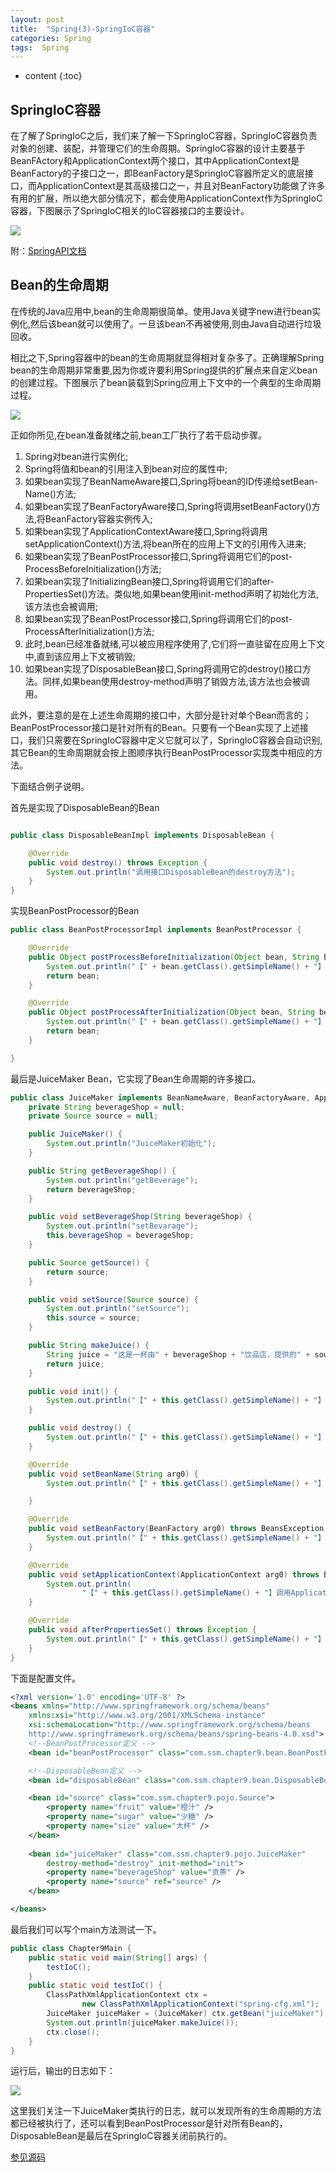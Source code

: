 ```yaml
---
layout: post
title:  "Spring(3)-SpringIoC容器"
categories: Spring
tags:  Spring
---
```


* content
{:toc}

## SpringIoC容器

在了解了SpringIoC之后，我们来了解一下SpringIoC容器，SpringIoC容器负责对象的创建、装配，并管理它们的生命周期。SpringIoC容器的设计主要基于BeanFActory和ApplicationContext两个接口，其中ApplicationContext是BeanFactory的子接口之一，即BeanFactory是SpringIoC容器所定义的底层接口，而ApplicationContext是其高级接口之一，并且对BeanFactory功能做了许多有用的扩展，所以绝大部分情况下，都会使用ApplicationContext作为SpringIoC容器，下图展示了SpringIoC相关的IoC容器接口的主要设计。





![](http://wx1.sinaimg.cn/mw690/0072Njp2ly1fp5rcsvsjnj30lw0aq3yo.jpg)

附：[SpringAPI文档](https://docs.spring.io/spring/docs/5.0.4.RELEASE/javadoc-api/)

## Bean的生命周期

在传统的Java应用中,bean的生命周期很简单。使用Java关键字new进行bean实例化,然后该bean就可以使用了。一旦该bean不再被使用,则由Java自动进行垃圾回收。

相比之下,Spring容器中的bean的生命周期就显得相对复杂多了。正确理解Spring bean的生命周期非常重要,因为你或许要利用Spring提供的扩展点来自定义bean的创建过程。下图展示了bean装载到Spring应用上下文中的一个典型的生命周期过程。

![](http://wx2.sinaimg.cn/mw690/0072Njp2ly1fp5qmb6o9ej30hm0a3wg6.jpg)

正如你所见,在bean准备就绪之前,bean工厂执行了若干启动步骤。

1. Spring对bean进行实例化;
2. Spring将值和bean的引用注入到bean对应的属性中;
3. 如果bean实现了BeanNameAware接口,Spring将bean的ID传递给setBean-Name()方法;
4. 如果bean实现了BeanFactoryAware接口,Spring将调用setBeanFactory()方法,将BeanFactory容器实例传入;
5. 如果bean实现了ApplicationContextAware接口,Spring将调用setApplicationContext()方法,将bean所在的应用上下文的引用传入进来;
6. 如果bean实现了BeanPostProcessor接口,Spring将调用它们的post-ProcessBeforeInitialization()方法;
7. 如果bean实现了InitializingBean接口,Spring将调用它们的after-PropertiesSet()方法。类似地,如果bean使用init-method声明了初始化方法,该方法也会被调用;
8. 如果bean实现了BeanPostProcessor接口,Spring将调用它们的post-ProcessAfterInitialization()方法;
9. 此时,bean已经准备就绪,可以被应用程序使用了,它们将一直驻留在应用上下文中,直到该应用上下文被销毁;
10. 如果bean实现了DisposableBean接口,Spring将调用它的destroy()接口方法。同样,如果bean使用destroy-method声明了销毁方法,该方法也会被调用。

此外，要注意的是在上述生命周期的接口中，大部分是针对单个Bean而言的；BeanPostProcessor接口是针对所有的Bean。只要有一个Bean实现了上述接口，我们只需要在SpringIoC容器中定义它就可以了，SpringIoC容器会自动识别,其它Bean的生命周期就会按上图顺序执行BeanPostProcessor实现类中相应的方法。

下面结合例子说明。

首先是实现了DisposableBean的Bean

```java

public class DisposableBeanImpl implements DisposableBean {

	@Override
	public void destroy() throws Exception {
		System.out.println("调用接口DisposableBean的destroy方法");
	}
}
```
实现BeanPostProcessor的Bean

```java
public class BeanPostProcessorImpl implements BeanPostProcessor {

	@Override
	public Object postProcessBeforeInitialization(Object bean, String beanName) throws BeansException {
		System.out.println("【" + bean.getClass().getSimpleName() + "】对象" + beanName + "开始实例化");
		return bean;
	}

	@Override
	public Object postProcessAfterInitialization(Object bean, String beanName) throws BeansException {
		System.out.println("【" + bean.getClass().getSimpleName() + "】对象" + beanName + "实例化完成");
		return bean;
	}

}

```

最后是JuiceMaker Bean，它实现了Bean生命周期的许多接口。

```java
public class JuiceMaker implements BeanNameAware, BeanFactoryAware, ApplicationContextAware, InitializingBean {
	private String beverageShop = null;
	private Source source = null;

	public JuiceMaker() {
		System.out.println("JuiceMaker初始化");
	}

	public String getBeverageShop() {
		System.out.println("getBeverage");
		return beverageShop;
	}

	public void setBeverageShop(String beverageShop) {
		System.out.println("setBevarage");
		this.beverageShop = beverageShop;
	}

	public Source getSource() {
		return source;
	}

	public void setSource(Source source) {
		System.out.println("setSource");
		this.source = source;
	}

	public String makeJuice() {
		String juice = "这是一杯由" + beverageShop + "饮品店，提供的" + source.getSize() + source.getSugar() + source.getFruit();
		return juice;
	}

	public void init() {
		System.out.println("【" + this.getClass().getSimpleName() + "】执行自定义初始化方法");
	}

	public void destroy() {
		System.out.println("【" + this.getClass().getSimpleName() + "】执行自定义销毁方法");
	}

	@Override
	public void setBeanName(String arg0) {
		System.out.println("【" + this.getClass().getSimpleName() + "】调用BeanNameAware接口的setBeanName方法");

	}

	@Override
	public void setBeanFactory(BeanFactory arg0) throws BeansException {
		System.out.println("【" + this.getClass().getSimpleName() + "】调用BeanFactoryAware接口的setBeanFactory方法");
	}

	@Override
	public void setApplicationContext(ApplicationContext arg0) throws BeansException {
		System.out.println(
				"【" + this.getClass().getSimpleName() + "】调用ApplicationContextAware接口的setApplicationContext方法");
	}

	@Override
	public void afterPropertiesSet() throws Exception {
		System.out.println("【" + this.getClass().getSimpleName() + "】调用InitializingBean接口的afterPropertiesSet方法");
	}
}
```

下面是配置文件。

```xml
<?xml version='1.0' encoding='UTF-8' ?>
<beans xmlns="http://www.springframework.org/schema/beans"
	xmlns:xsi="http://www.w3.org/2001/XMLSchema-instance"
	xsi:schemaLocation="http://www.springframework.org/schema/beans 
	http://www.springframework.org/schema/beans/spring-beans-4.0.xsd">
	<!--BeanPostProcessor定义 -->
	<bean id="beanPostProcessor" class="com.ssm.chapter9.bean.BeanPostProcessorImpl" />

	<!--DisposableBean定义 -->
	<bean id="disposableBean" class="com.ssm.chapter9.bean.DisposableBeanImpl" />

	<bean id="source" class="com.ssm.chapter9.pojo.Source">
		<property name="fruit" value="橙汁" />
		<property name="sugar" value="少糖" />
		<property name="size" value="大杯" />
	</bean>
	
	<bean id="juiceMaker" class="com.ssm.chapter9.pojo.JuiceMaker"
		destroy-method="destroy" init-method="init">
		<property name="beverageShop" value="贡茶" />
		<property name="source" ref="source" />
	</bean>

</beans>
```

最后我们可以写个main方法测试一下。

```java
public class Chapter9Main {
	public static void main(String[] args) {
		testIoC();
	}
	public static void testIoC() {
		ClassPathXmlApplicationContext ctx = 
				new ClassPathXmlApplicationContext("spring-cfg.xml");
		JuiceMaker juiceMaker = (JuiceMaker) ctx.getBean("juiceMaker");
		System.out.println(juiceMaker.makeJuice());
		ctx.close();
	}
}
```
运行后，输出的日志如下：

![](http://wx4.sinaimg.cn/mw690/0072Njp2ly1fp5qm7pfz1j30ic0ah3z2.jpg)

这里我们关注一下JuiceMaker类执行的日志，就可以发现所有的生命周期的方法都已经被执行了，还可以看到BeanPostProcessor是针对所有Bean的，DisposableBean是最后在SpringIoC容器关闭前执行的。

[参见源码]()




